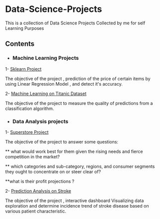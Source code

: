 # Data-Science-Projects
This is  a collection of Data Science Projects Collected by me for self Learning Purposes

## Contents

* ### Machine Learning Projects
1- [Sklearn Project](https://github.com/DareenAtta/Data-Science-Projects/blob/main/_Sklearn%20Project.ipynb)

The objective of the project , prediction of the price of certain items by using Linear Regression Model , and detect it's accuracy.


2- [Machine Learning on Titanic Dataset](https://github.com/DareenAtta/Data-Science-Projects/blob/main/Machine%20Learning%20on%20Titanic%20Data%20Set.ipynb)

The objective of the project to measure the quality of predictions from a classification algorithm. 


* ### Data Analysis projects
1- [Superstore Project](https://github.com/DareenAtta/Data-Science-Projects/blob/main/SuperStore%20Project.ipynb)
 
 The objective of the project to answer  some questions:

** what would work best for them given the rising needs and fierce competition in the market?

** which categories and sub-category, regions, and consumer segments they ought to concentrate on or steer clear of?

 **what is  their profit projections ?

2- [Prediction Analysis on Stroke]()

The objective of the project , interactive dashboard Visualizing data exploration and determine incidence trend of stroke disease based on various patient characteristic.
